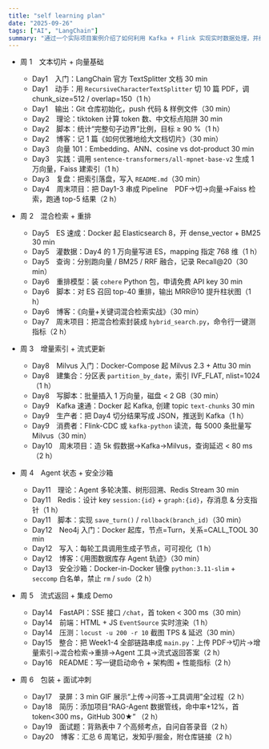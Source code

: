 ```yaml
---
title: "self learning plan"
date: "2025-09-26"
tags: ["AI", "LangChain"]
summary: "通过一个实际项目案例介绍了如何利用 Kafka + Flink 实现实时数据处理，并给出一些性能优化的经验。"
---
```


- 周 1　文本切片 + 向量基础  
  - Day1　入门：LangChain 官方 TextSplitter 文档 30 min  
  - Day1　动手：用 `RecursiveCharacterTextSplitter` 切 10 篇 PDF，调 chunk_size=512 / overlap=150（1 h）  
  - Day1　输出：Git 仓库初始化，push 代码 & 样例文件（30 min）  
  - Day2　理论：tiktoken 计算 token 数、中文标点陷阱 30 min  
  - Day2　脚本：统计“完整句子边界”比例，目标 ≥ 90 %（1 h）  
  - Day2　博客：记 1 篇《如何优雅地给大文档切片》（30 min）  
  - Day3　向量 101：Embedding、ANN、cosine vs dot-product 30 min  
  - Day3　实践：调用 `sentence-transformers/all-mpnet-base-v2` 生成 1 万向量，Faiss 建索引（1 h）  
  - Day3　复盘：把索引落盘，写入 `README.md`（30 min）  
  - Day4　周末项目：把 Day1-3 串成 Pipeline　PDF→切→向量→Faiss 检索，跑通 top-5 结果（2 h）  

- 周 2　混合检索 + 重排  
  - Day5　ES 速成：Docker 起 Elasticsearch 8，开 dense_vector + BM25 30 min  
  - Day5　灌数据：Day4 的 1 万向量写进 ES，mapping 指定 768 维（1 h）  
  - Day5　查询：分别跑向量 / BM25 / RRF 融合，记录 Recall@20（30 min）  
  - Day6　重排模型：装 `cohere` Python 包，申请免费 API key 30 min  
  - Day6　脚本：对 ES 召回 top-40 重排，输出 MRR@10 提升柱状图（1 h）  
  - Day6　博客：《向量+关键词混合检索实战》（30 min）  
  - Day7　周末项目：把混合检索封装成 `hybrid_search.py`，命令行一键测指标（2 h）  

- 周 3　增量索引 + 流式更新  
  - Day8　Milvus 入门：Docker-Compose 起 Milvus 2.3 + Attu 30 min  
  - Day8　建集合：分区表 `partition_by_date`，索引 IVF_FLAT, nlist=1024（1 h）  
  - Day8　写脚本：批量插入 1 万向量，磁盘 < 2 GB（30 min）  
  - Day9　Kafka 速通：Docker 起 Kafka, 创建 topic `text-chunks` 30 min  
  - Day9　生产者：把 Day4 切分结果写成 JSON，推送到 Kafka（1 h）  
  - Day9　消费者：Flink-CDC 或 `kafka-python` 读流，每 5000 条批量写 Milvus（30 min）  
  - Day10　周末项目：造 5k 假数据→Kafka→Milvus，查询延迟 < 80 ms（2 h）  

- 周 4　Agent 状态 + 安全沙箱  
  - Day11　理论：Agent 多轮决策、树形回溯、Redis Stream 30 min  
  - Day11　Redis：设计 key `session:{id}` + `graph:{id}`，存消息 & 分支指针（1 h）  
  - Day11　脚本：实现 `save_turn()` / `rollback(branch_id)`（30 min）  
  - Day12　Neo4j 入门：Docker 起库，节点=Turn，关系=CALL_TOOL 30 min  
  - Day12　写入：每轮工具调用生成子节点，可可视化（1 h）  
  - Day12　博客：《用图数据库存 Agent 轨迹》（30 min）  
  - Day13　安全沙箱：Docker-in-Docker 镜像 `python:3.11-slim` + `seccomp` 白名单，禁止 `rm` / `sudo`（2 h）  

- 周 5　流式返回 + 集成 Demo  
  - Day14　FastAPI：SSE 接口 `/chat`，首 token < 300 ms（30 min）  
  - Day14　前端：HTML + JS `EventSource` 实时渲染（1 h）  
  - Day14　压测：`locust -u 200 -r 10` 截图 TPS & 延迟（30 min）  
  - Day15　整合：把 Week1-4 全部链路串成 `main.py`：上传 PDF→切片→增量索引→混合检索→重排→Agent 工具→流式返回答案（2 h）  
  - Day16　README：写一键启动命令 + 架构图 + 性能指标（2 h）  

- 周 6　包装 + 面试冲刺  
  - Day17　录屏：3 min GIF 展示“上传→问答→工具调用”全过程（2 h）  
  - Day18　简历：添加项目“RAG-Agent 数据管线，命中率+12%，首 token<300 ms，GitHub 300★” （2 h）  
  - Day19　面试题：背熟表中 7 个高频考点，自问自答录音（2 h）  
  - Day20　博客：汇总 6 周笔记，发知乎/掘金，附仓库链接（2 h）